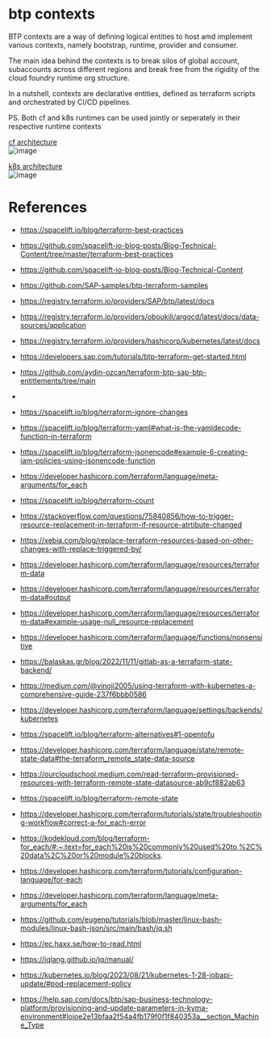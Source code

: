 btp contexts
=============

BTP contexts are a way of defining logical entities to host amd implement various contexts, namely bootstrap, runtime, provider and consumer.  

The main idea behind the contexts is to break silos of global account, subaccounts across different regions and break free from 
the rigidity of the cloud foundry runtime org structure.

In a nutshell, contexts are declarative entities, defined as terraform scripts and orchestrated by CI/CD pipelines. 

PS.
Both cf and k8s runtimes can be used jointly or seperately in their respective runtime contexts



[cf architecture](https://docs.cloudfoundry.org/concepts/architecture/)  
![image](https://github.com/user-attachments/assets/83226447-29d4-4ae4-89d7-47354154dd9f)


[k8s architecture](https://phoenixnap.com/kb/understanding-kubernetes-architecture-diagrams)  
![image](https://github.com/user-attachments/assets/649532ff-d679-4ea9-884d-c3fbd6edc528)

# References

  * https://spacelift.io/blog/terraform-best-practices
  * https://github.com/spacelift-io-blog-posts/Blog-Technical-Content/tree/master/terraform-best-practices
  * https://github.com/spacelift-io-blog-posts/Blog-Technical-Content
  * https://github.com/SAP-samples/btp-terraform-samples
  * https://registry.terraform.io/providers/SAP/btp/latest/docs
  * https://registry.terraform.io/providers/oboukili/argocd/latest/docs/data-sources/application
  * https://registry.terraform.io/providers/hashicorp/kubernetes/latest/docs
  * https://developers.sap.com/tutorials/btp-terraform-get-started.html
  * https://github.com/aydin-ozcan/terraform-btp-sap-btp-entitlements/tree/main
  * 

  * https://spacelift.io/blog/terraform-ignore-changes
  * https://spacelift.io/blog/terraform-yaml#what-is-the-yamldecode-function-in-terraform
  * https://spacelift.io/blog/terraform-jsonencode#example-6-creating-iam-policies-using-jsonencode-function
  * https://developer.hashicorp.com/terraform/language/meta-arguments/for_each
  * https://spacelift.io/blog/terraform-count
  * https://stackoverflow.com/questions/75840856/how-to-trigger-resource-replacement-in-terraform-if-resource-atrtibute-changed
  * https://xebia.com/blog/replace-terraform-resources-based-on-other-changes-with-replace-triggered-by/
  * https://developer.hashicorp.com/terraform/language/resources/terraform-data
  * https://developer.hashicorp.com/terraform/language/resources/terraform-data#output
  * https://developer.hashicorp.com/terraform/language/resources/terraform-data#example-usage-null_resource-replacement
  * https://developer.hashicorp.com/terraform/language/functions/nonsensitive
  * https://balaskas.gr/blog/2022/11/11/gitlab-as-a-terraform-state-backend/
  * https://medium.com/@vinoji2005/using-terraform-with-kubernetes-a-comprehensive-guide-237f6bbb0586
  * https://developer.hashicorp.com/terraform/language/settings/backends/kubernetes
  * https://spacelift.io/blog/terraform-alternatives#1-opentofu
  * https://developer.hashicorp.com/terraform/language/state/remote-state-data#the-terraform_remote_state-data-source
  * https://ourcloudschool.medium.com/read-terraform-provisioned-resources-with-terraform-remote-state-datasource-ab9cf882ab63
  * https://spacelift.io/blog/terraform-remote-state
  * https://developer.hashicorp.com/terraform/tutorials/state/troubleshooting-workflow#correct-a-for_each-error
  * https://kodekloud.com/blog/terraform-for_each/#:~:text=for_each%20is%20commonly%20used%20to,%2C%20data%2C%20or%20module%20blocks.
  * https://developer.hashicorp.com/terraform/tutorials/configuration-language/for-each
  * https://developer.hashicorp.com/terraform/language/meta-arguments/for_each

  * https://github.com/eugenp/tutorials/blob/master/linux-bash-modules/linux-bash-json/src/main/bash/jq.sh
  * https://ec.haxx.se/how-to-read.html
  * https://jqlang.github.io/jq/manual/
  * https://kubernetes.io/blog/2023/08/21/kubernetes-1-28-jobapi-update/#pod-replacement-policy

  * https://help.sap.com/docs/btp/sap-business-technology-platform/provisioning-and-update-parameters-in-kyma-environment#loioe2e13bfaa2f54a4fb179f0f1f840353a__section_Machine_Type
